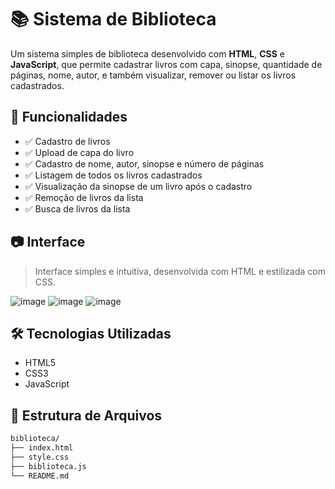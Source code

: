 # 📚 Sistema de Biblioteca

Um sistema simples de biblioteca desenvolvido com **HTML**, **CSS** e **JavaScript**, que permite cadastrar livros com capa, sinopse, quantidade de páginas, nome, autor, e também visualizar, remover ou listar os livros cadastrados.

## 🚀 Funcionalidades

- ✅ Cadastro de livros
- ✅ Upload de capa do livro
- ✅ Cadastro de nome, autor, sinopse e número de páginas
- ✅ Listagem de todos os livros cadastrados
- ✅ Visualização da sinopse de um livro após o cadastro
- ✅ Remoção de livros da lista
- ✅ Busca de livros da lista

## 📷 Interface

> Interface simples e intuitiva, desenvolvida com HTML e estilizada com CSS.

![image](https://github.com/user-attachments/assets/a8d60c16-949b-4677-aeba-2cbb9d9557f4)
![image](https://github.com/user-attachments/assets/a9d32249-a571-412e-b823-f6b4ef002774)
![image](https://github.com/user-attachments/assets/39dc2819-5aaf-4a6d-983d-f4fe6ca28a82)

## 🛠️ Tecnologias Utilizadas

- HTML5
- CSS3
- JavaScript

## 📁 Estrutura de Arquivos

```bash
biblioteca/
├── index.html         
├── style.css         
├── biblioteca.js          
└── README.md        
